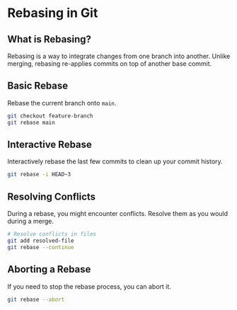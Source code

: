 # Rebasing in Git

## What is Rebasing?
Rebasing is a way to integrate changes from one branch into another. Unlike merging, rebasing re-applies commits on top of another base commit.

## Basic Rebase
Rebase the current branch onto `main`.

```bash
git checkout feature-branch
git rebase main
```

## Interactive Rebase
Interactively rebase the last few commits to clean up your commit history.

```bash
git rebase -i HEAD~3
```

## Resolving Conflicts
During a rebase, you might encounter conflicts. Resolve them as you would during a merge.

```bash
# Resolve conflicts in files
git add resolved-file
git rebase --continue
```

## Aborting a Rebase
If you need to stop the rebase process, you can abort it.

```bash
git rebase --abort
```
